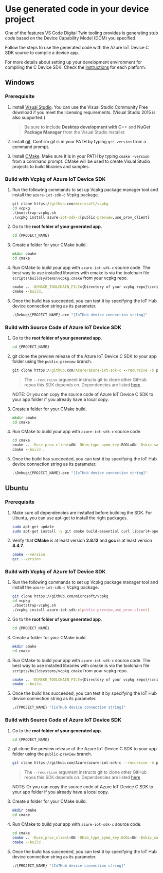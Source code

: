# Use generated code in your device project

One of the features VS Code Digital Twin tooling provides is generating stub code based on the Device Capability Model (DCM) you specified.

Follow the steps to use the generated code with the Azure IoT Device C SDK source to compile a device app.

For more details about setting up your development environment for compiling the C Device SDK. Check the [instructions](https://github.com/Azure/azure-iot-sdk-c/blob/master/iothub_client/readme.md#compiling-the-c-device-sdk) for each platform.

## Windows

### Prerequisite
1. Install [Visual Studio](https://www.visualstudio.com/downloads/). You can use the Visual Studio Community Free download if you meet the licensing requirements. (Visual Studio 2015 is also supported.)

    > Be sure to include **Desktop development with C++** and **NuGet Package Manager** from the Visual Studio Installer.

1. Install [git](http://www.git-scm.com/). Confirm git is in your PATH by typing `git version` from a command prompt.

1. Install [CMake](https://cmake.org/). Make sure it is in your PATH by typing `cmake -version` from a command prompt. CMake will be used to create Visual Studio projects to build libraries and samples.

### Build with Vcpkg of Azure IoT Device SDK
1. Run the following commands to set up Vcpkg package manager tool and install the `azure-iot-sdk-c` Vcpkg package.
    ```cmd
    git clone https://github.com/microsoft/vcpkg
    cd vcpkg
    .\bootstrap-vcpkg.sh
    .\vcpkg install azure-iot-sdk-c[public-preview,use_prov_client]
    ```

1. Go to the **root folder of your generated app**.
    ```cmd
    cd {PROJECT_NAME}
    ```

1. Create a folder for your CMake build.
    ```cmd
    mkdir cmake
    cd cmake
    ```

1. Run CMake to build your app with `azure-iot-sdk-c` source code. The best way to use installed libraries with cmake is via the toolchain file `scripts\buildsystems\vcpkg.cmake` from your vcpkg repo.
    ```cmd
    cmake .. -DCMAKE_TOOLCHAIN_FILE={Directory of your vcpkg repo}\scripts\buildsystems\vcpkg.cmake -Duse_prov_client=ON -Dhsm_type_symm_key:BOOL=ON
    cmake --build.
    ```

1. Once the build has succeeded, you can test it by specifying the IoT Hub device connection string as its parameter.
    ```cmd
    .\Debug\{PROJECT_NAME}.exe "[IoTHub device connection string]"
    ```

### Build with Source Code of Azure IoT Device SDK
1. Go to the **root folder of your generated app**.
    ```cmd
    cd {PROJECT_NAME}
    ```

1. git clone the preview release of the Azure IoT Device C SDK to your app folder using the `public-preview` branch.
    ```cmd
    git clone https://github.com/Azure/azure-iot-sdk-c --recursive -b public-preview
    ```
    > The `--recursive` argument instructs git to clone other GitHub repos this SDK depends on. Dependencies are listed [here](https://github.com/Azure/azure-iot-sdk-c/blob/master/.gitmodules).

    NOTE: Or you can copy the source code of Azure IoT Device C SDK to your app folder if you already have a local copy.

1. Create a folder for your CMake build.
    ```cmd
    mkdir cmake
    cd cmake
    ```

1. Run CMake to build your app with `azure-iot-sdk-c` source code.
    ```cmd
    cd cmake
    cmake .. -Duse_prov_client=ON -Dhsm_type_symm_key:BOOL=ON -Dskip_samples:BOOL=ON
    cmake --build .
    ```

1. Once the build has succeeded, you can test it by specifying the IoT Hub device connection string as its parameter.
    ```cmd
    .\Debug\{PROJECT_NAME}.exe "[IoTHub device connection string]"
    ```

## Ubuntu

### Prerequisite
1. Make sure all dependencies are installed before building the SDK. For Ubuntu, you can use apt-get to install the right packages.
    ```bash
    sudo apt-get update
    sudo apt-get install -y git cmake build-essential curl libcurl4-openssl-dev libssl-dev uuid-dev
    ```

1. Verify that **CMake** is at least version **2.8.12** and **gcc** is at least version **4.4.7**.
    ```bash
    cmake --version
    gcc --version
    ```

### Build with Vcpkg of Azure IoT Device SDK
1. Run the following commands to set up Vcpkg package manager tool and install the `azure-iot-sdk-c` Vcpkg package.
    ```bash
    git clone https://github.com/microsoft/vcpkg
    cd vcpkg
    ./bootstrap-vcpkg.sh
    ./vcpkg install azure-iot-sdk-c[public-preview,use_prov_client]
    ```

1. Go to the **root folder of your generated app**.
    ```bash
    cd {PROJECT_NAME}
    ```

1. Create a folder for your CMake build.
    ```bash
    mkdir cmake
    cd cmake
    ```

1. Run CMake to build your app with `azure-iot-sdk-c` source code. The best way to use installed libraries with cmake is via the toolchain file `scripts/buildsystems/vcpkg.cmake` from your vcpkg repo.
    ```bash
    cmake .. -DCMAKE_TOOLCHAIN_FILE={Directory of your vcpkg repo}/scripts/buildsystems/vcpkg.cmake -Duse_prov_client=ON -Dhsm_type_symm_key:BOOL=ON
    cmake --build.
    ```

1. Once the build has succeeded, you can test it by specifying the IoT Hub device connection string as its parameter.
    ```bash
    ./{PROJECT_NAME} "[IoTHub device connection string]"
    ```

### Build with Source Code of Azure IoT Device SDK
1. Go to the **root folder of your generated app**.
    ```bash
    cd {PROJECT_NAME}
    ```

1. git clone the preview release of the Azure IoT Device C SDK to your app folder using the `public-preview` branch.
    ```bash
    git clone https://github.com/Azure/azure-iot-sdk-c --recursive -b public-preview
    ```
    > The `--recursive` argument instructs git to clone other GitHub repos this SDK depends on. Dependencies are listed [here](https://github.com/Azure/azure-iot-sdk-c/blob/master/.gitmodules).

    NOTE: Or you can copy the source code of Azure IoT Device C SDK to your app folder if you already have a local copy.

1. Create a folder for your CMake build.
    ```bash
    mkdir cmake
    cd cmake
    ```

1. Run CMake to build your app with `azure-iot-sdk-c` source code.
    ```bash
    cd cmake
    cmake .. -Duse_prov_client=ON -Dhsm_type_symm_key:BOOL=ON -Dskip_samples:BOOL=ON
    cmake --build .
    ```

1. Once the build has succeeded, you can test it by specifying the IoT Hub device connection string as its parameter.
    ```bash
    ./{PROJECT_NAME} "[IoTHub device connection string]"
    ```